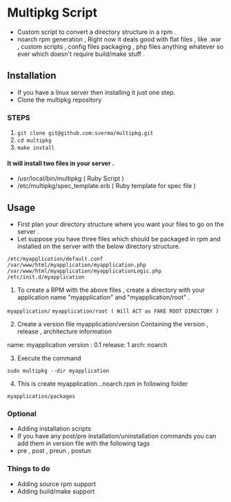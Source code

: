 # Multipkg Script
* Custom script to convert a directory structure in a rpm .
* noarch rpm generation , Right now it deals good with flat files , like .war , custom scripts , config files packaging , php files anything whatever so ever which doesn't require build/make stuff .

## Installation
* If you have a linux server then installing it just one step.
* Clone the multipkg repository

### STEPS 
1. `git clone git@github.com:sverma/multipkg.git`
2. `cd multipkg`
3. `make install`

#### It will install two files in your server .
* /usr/local/bin/multipkg ( Ruby Script )
* /etc/multipkg/spec_template.erb ( Ruby template for spec file )

## Usage
* First plan your directory structure where you want your files to go on the server .
* Let suppose you have three files which should be packaged in rpm and installed on the server with the below directory structure.

` /etc/myapplication/default.conf `
` /var/www/html/myapplication/myapplication.php `
` /var/www/html/myapplication/myapplicationLogic.php `
` /etc/init.d/myapplication `

1. To create a RPM with the above files , create a directory with your application name "myapplication" and "myapplication/root" . 

` myapplication/ `
` myapplication/root ( Will ACT as FAKE ROOT DIRECTORY ) `

2. Create a version file myapplication/version Containing the version , release , architecture information

name: myapplication
version : 0.1
release: 1
arch: noarch

3. Execute the command

`sudo multipkg --dir myapplication`

4. This is create myapplication.<version>.<release>.noarch.rpm in following folder 

`myapplication/packages`

### Optional 
* Adding installation scripts
* If you have any post/pre installation/uninstallation commands you can add them in version file with the following tags
* pre , post , preun , postun

### Things to do
* Adding source rpm support
* Adding build/make support
